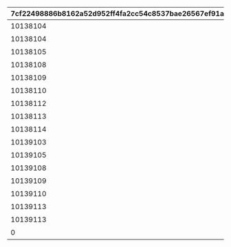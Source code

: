 |7cf22498886b8162a52d952ff4fa2cc54c8537bae26567ef91ae3541ae8bf458|4b47fc18b2ea1da4d8fca32dfa4944d87d488caf19fc7cade8e865244c2b1057|cb2d13f2ef44cf540ed7caa45f86c9cda0bcc5405089787cd632328eedf684fc|fc816d57789b936fc3d002eebad01980d753bc3e2a996962f372fcf778ff7cac|7402839a4a95e84aaf68cb356121da5825011b29bff816a1f77c87a90faa02ac|4c5f9089cab20f44dacfa20b6aff745a5ab0e636912febee58839b0c2bc31f59|d9206708699bf621ee435670a801dffbd921f06f7e48600326131b3b70f0609c|2811987b27acfb761fa4d1cd8e4b911a6ca277bd9528891401d993c55d81bb38|2cd771aa4336347507c250ea32a61bbc1ab9473d147b686a33be2258e8d3aba5|a6ef6d9f258c266605b9503ad6d295944e97b0ff8b6007bd666b63dfdefaf348|
| --- | --- | --- | --- | --- | --- | --- | --- | --- | --- |
|10138104|5110601|0|10110|0|0|0|懐かしき過去の結晶|オープニング|0|
|10138104|5110602|30|10110|0|91002|8|リーダーはどっちだ！|オクトーの追想　その1|1|
|10138105|5110603|30|10110|0|91002|8|勝ちたい理由|オクトーの追想　その2|1|
|10138108|5110604|30|10110|0|91002|8|聞き上手な誓約女君|クリスティーナの追想　その1|1|
|10138109|5110605|30|10110|0|91002|8|秘めたる本当の実力……？|ダイゴの追想　その1|1|
|10138110|5110606|30|10110|0|91002|8|友と書いてライバルと読む|ラビリスタの追想　その1|1|
|10138112|5110607|30|10110|0|91002|8|悪と正義の高笑い|マサキの追想|1|
|10138113|5110608|30|10110|0|91002|8|プリンセスナイトとは|ラジラジの追想　その1|1|
|10138114|5110609|30|10110|0|91002|8|まだ見ぬ日々に想い馳せて|オクトーの追想　その3|1|
|10139103|5111602|30|10111|0|91002|8|跳躍王のお仕置き|ラジラジの追想　その2|1|
|10139105|5111603|30|10111|0|91002|8|二人なら絶対だって|クリスティーナの追想　その2|1|
|10139108|5111604|30|10111|0|91002|8|虎の尾を踏む|ダイゴの追想　その2|1|
|10139109|5111605|30|10111|0|91002|8|一番怪しい七冠は誰だ|ラビリスタの追想　その2|1|
|10139110|5111606|30|10111|0|91002|8|簡単すぎる問題|ネネカの追想|1|
|10139113|5111607|30|10111|0|91002|8|魔物使いは語る|オクトーの追想　その4|1|
|10139113|5111608|30|10111|0|91002|8|悪党たちの目指す未来|オクトーの追想　その5|1|
|0|5111609|1|10111|1|9000222|16|過去を超える思い出を|エンディング|0|